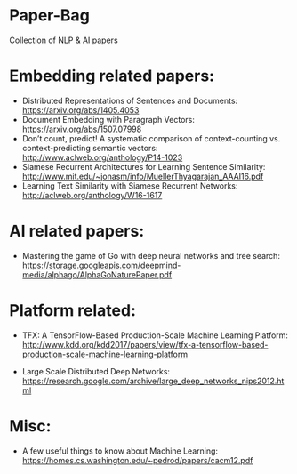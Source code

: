 # Paper-Bag
Collection of NLP & AI papers

# Embedding related papers:
- Distributed Representations of Sentences and Documents: https://arxiv.org/abs/1405.4053
- Document Embedding with Paragraph Vectors: https://arxiv.org/abs/1507.07998
- Don’t count, predict! A systematic comparison of context-counting vs. context-predicting semantic vectors: http://www.aclweb.org/anthology/P14-1023
- Siamese Recurrent Architectures for Learning Sentence Similarity: http://www.mit.edu/~jonasm/info/MuellerThyagarajan_AAAI16.pdf
- Learning Text Similarity with Siamese Recurrent Networks: http://aclweb.org/anthology/W16-1617

# AI related papers:
- Mastering the game of Go with deep neural networks and tree search: https://storage.googleapis.com/deepmind-media/alphago/AlphaGoNaturePaper.pdf

# Platform related:
- TFX: A TensorFlow-Based Production-Scale Machine Learning Platform: http://www.kdd.org/kdd2017/papers/view/tfx-a-tensorflow-based-production-scale-machine-learning-platform

- Large Scale Distributed Deep Networks: https://research.google.com/archive/large_deep_networks_nips2012.html

# Misc:
- A few useful things to know about Machine Learning: https://homes.cs.washington.edu/~pedrod/papers/cacm12.pdf
